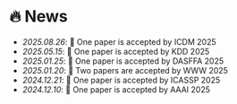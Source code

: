 # 🔥 News
- *2025.08.26*: 🎉 One paper is accepted by ICDM 2025
- *2025.05.15*: 🎉 One paper is accepted by KDD 2025
- *2025.01.25*: 🎉 One paper is accepted by DASFFA 2025
- *2025.01.20*: 🎉 Two papers are accepted by WWW 2025
- *2024.12.21*: 🎉 One paper is accepted by ICASSP 2025
- *2024.12.10*: 🎉 One paper is accepted by AAAI 2025

<!-- - *2023.0*: I join TikTok <img src='./images/tiktok.png' style='width: 6em;'> as a speech research scientist in Singapore!
- *2022.02*: I release a modern and responsive academic personal [homepage template](https://github.com/RayeRen/acad-homepage.github.io). Welcome to STAR and FORK! -->